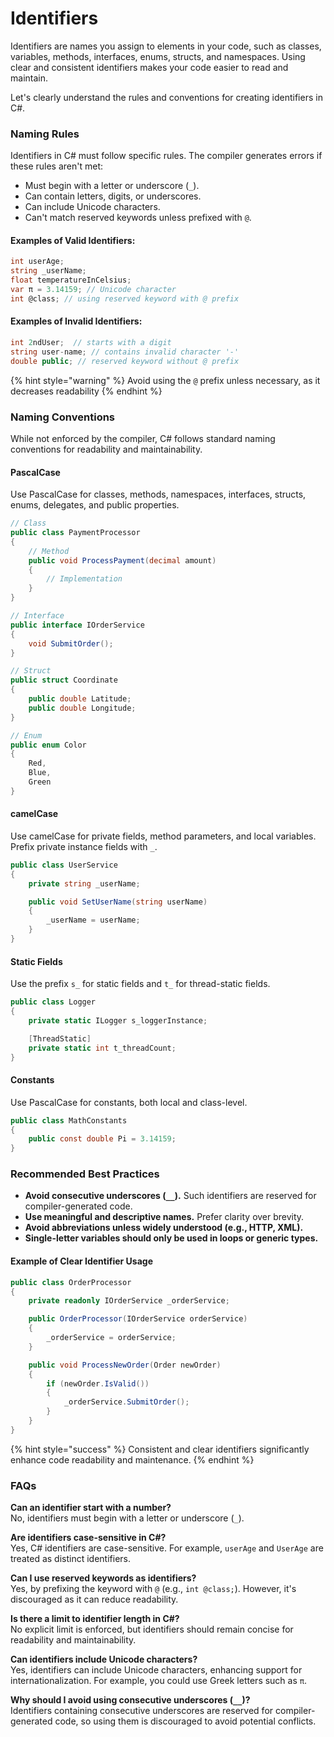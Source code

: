 # Identifiers

Identifiers are names you assign to elements in your code, such as classes, variables, methods, interfaces, enums, structs, and namespaces. Using clear and consistent identifiers makes your code easier to read and maintain.

Let's clearly understand the rules and conventions for creating identifiers in C#.

### Naming Rules

Identifiers in C# must follow specific rules. The compiler generates errors if these rules aren't met:

* Must begin with a letter or underscore (`_`).
* Can contain letters, digits, or underscores.
* Can include Unicode characters.
* Can't match reserved keywords unless prefixed with `@`.

#### Examples of Valid Identifiers:

```csharp
int userAge;
string _userName;
float temperatureInCelsius;
var π = 3.14159; // Unicode character
int @class; // using reserved keyword with @ prefix
```

#### Examples of Invalid Identifiers:

```csharp
int 2ndUser;  // starts with a digit
string user-name; // contains invalid character '-'
double public; // reserved keyword without @ prefix
```

{% hint style="warning" %}
Avoid using the `@` prefix unless necessary, as it decreases readability
{% endhint %}

### Naming Conventions

While not enforced by the compiler, C# follows standard naming conventions for readability and maintainability.

#### PascalCase

Use PascalCase for classes, methods, namespaces, interfaces, structs, enums, delegates, and public properties.

```csharp
// Class
public class PaymentProcessor
{
    // Method
    public void ProcessPayment(decimal amount)
    {
        // Implementation
    }
}

// Interface
public interface IOrderService
{
    void SubmitOrder();
}

// Struct
public struct Coordinate
{
    public double Latitude;
    public double Longitude;
}

// Enum
public enum Color
{
    Red,
    Blue,
    Green
}
```

#### camelCase

Use camelCase for private fields, method parameters, and local variables. Prefix private instance fields with `_`.

```csharp
public class UserService
{
    private string _userName;

    public void SetUserName(string userName)
    {
        _userName = userName;
    }
}
```

#### Static Fields

Use the prefix `s_` for static fields and `t_` for thread-static fields.

```csharp
public class Logger
{
    private static ILogger s_loggerInstance;

    [ThreadStatic]
    private static int t_threadCount;
}
```

#### Constants

Use PascalCase for constants, both local and class-level.

```csharp
public class MathConstants
{
    public const double Pi = 3.14159;
}
```

### Recommended Best Practices

* **Avoid consecutive underscores (`__`).** Such identifiers are reserved for compiler-generated code.
* **Use meaningful and descriptive names.** Prefer clarity over brevity.
* **Avoid abbreviations unless widely understood (e.g., HTTP, XML).**
* **Single-letter variables should only be used in loops or generic types.**

#### Example of Clear Identifier Usage

```csharp
public class OrderProcessor
{
    private readonly IOrderService _orderService;

    public OrderProcessor(IOrderService orderService)
    {
        _orderService = orderService;
    }

    public void ProcessNewOrder(Order newOrder)
    {
        if (newOrder.IsValid())
        {
            _orderService.SubmitOrder();
        }
    }
}
```

{% hint style="success" %}
Consistent and clear identifiers significantly enhance code readability and maintenance.&#x20;
{% endhint %}

### **FAQs**

**Can an identifier start with a number?**\
No, identifiers must begin with a letter or underscore (`_`).

**Are identifiers case-sensitive in C#?**\
Yes, C# identifiers are case-sensitive. For example, `userAge` and `UserAge` are treated as distinct identifiers.

**Can I use reserved keywords as identifiers?**\
Yes, by prefixing the keyword with `@` (e.g., `int @class;`). However, it's discouraged as it can reduce readability.

**Is there a limit to identifier length in C#?**\
No explicit limit is enforced, but identifiers should remain concise for readability and maintainability.

**Can identifiers include Unicode characters?**\
Yes, identifiers can include Unicode characters, enhancing support for internationalization. For example, you could use Greek letters such as `π`.

**Why should I avoid using consecutive underscores (`__`)?**\
Identifiers containing consecutive underscores are reserved for compiler-generated code, so using them is discouraged to avoid potential conflicts.
